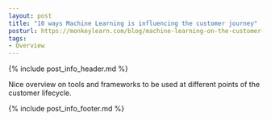 ```yaml
---
layout: post
title: "10 ways Machine Learning is influencing the customer journey"
posturl: https://monkeylearn.com/blog/machine-learning-on-the-customer-journey/
tags:
- Overview
---
```


{% include post_info_header.md %}

Nice overview on tools and frameworks to be used at different points of the customer lifecycle. 

<!--more-->
{% include post_info_footer.md %}

